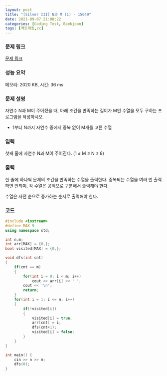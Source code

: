 ```yaml
---
layout: post
title: "[Silver III] N과 M (1) - 15649"
date: 2021-09-07 21:08:22
categories: [Coding Test, Baekjoon]
tags: [백트래킹,cc]
---
```


### 문제 링크

[문제 링크](https://www.acmicpc.net/problem/15649)

### 성능 요약

메모리: 2020 KB, 시간: 36 ms

### 문제 설명

<p>자연수 N과 M이 주어졌을 때, 아래 조건을 만족하는 길이가 M인 수열을 모두 구하는 프로그램을 작성하시오.</p>

<ul>
	<li>1부터 N까지 자연수 중에서 중복 없이 M개를 고른 수열</li>
</ul>

### 입력

 <p>첫째 줄에 자연수 N과 M이 주어진다. (1 ≤ M ≤ N ≤ 8)</p>

### 출력

 <p>한 줄에 하나씩 문제의 조건을 만족하는 수열을 출력한다. 중복되는 수열을 여러 번 출력하면 안되며, 각 수열은 공백으로 구분해서 출력해야 한다.</p>

<p>수열은 사전 순으로 증가하는 순서로 출력해야 한다.</p>

### 코드

```cc
#include <iostream>
#define MAX 9
using namespace std;

int n,m;
int arr[MAX] = {0,};
bool visited[MAX] = {0,};

void dfs(int cnt)
{
    if(cnt == m)
    {
        for(int i = 0; i < m; i++)
            cout << arr[i] << ' ';
        cout << '\n';
        return;
    }
    for(int i = 1; i <= n; i++)
    {
        if(!visited[i])
        {
            visited[i] = true;
            arr[cnt] = i;
            dfs(cnt+1);
            visited[i] = false;
        }
    }
}

int main() {
    cin >> n >> m;
    dfs(0);
}
```
